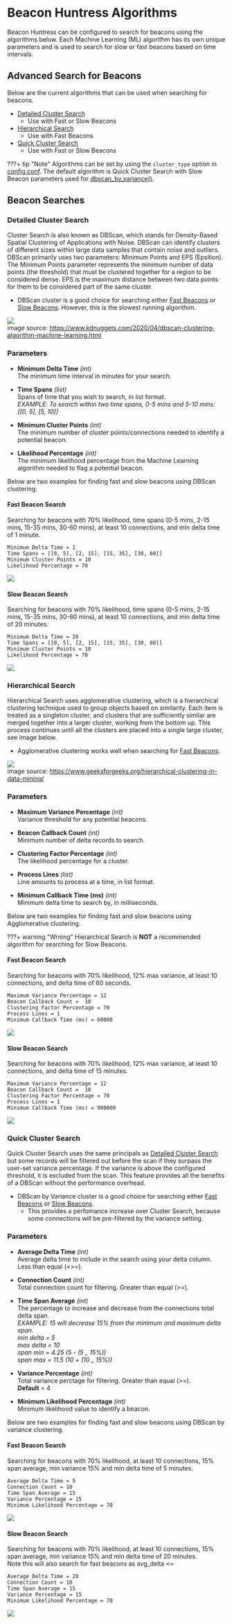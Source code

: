# Beacon Huntress Algorithms

Beacon Huntress can be configured to search for beacons using the algorithms below. Each Machine Learning (ML) algorithm has its own unique parameters and is used to search for slow or fast beacons based on time intervals.

## <a name="searchforbeacons"></a>**Advanced Search for Beacons**

Below are the current algorithms that can be used when searching for beacons.

- [Detailed Cluster Search](#clustersearch)
  - Use with Fast or Slow Beacons
- [Hierarchical Search](#hierarchicalsearch)
  - Use with Fast Beacons
- [Quick Cluster Search](#quickcluster)
  - Use with Fast or Slow Beacons

???+ tip "Note"
    Algorithms can be set by using the `cluster_type` option in [config.conf](../configuration). The default algorithm is Quick Cluster Search with Slow Beacon parameters used for [dbscan_by_variance()](#dbscanbyvariance).<br>

## <a name="beaconssearch"></a>**Beacon Searches**

### <a name="clustersearch"></a>**Detailed Cluster Search**

Cluster Search is also known as DBScan, which stands for Density-Based Spatial Clustering of Applications with Noise. DBScan can identify clusters of different sizes within large data samples that contain noise and outliers. DBScan primarily uses two parameters: Minimum Points and EPS (Epsilion). The Minimum Points parameter represents the minimum number of data points (the threshold) that must be clustered together for a region to be considered dense. EPS is the maximum distance between two data points for them to be considered part of the same cluster.

- DBScan cluster is a good choice for searching either [Fast Beacons](../#fs_beacons) or [Slow Beacons](../#fs_beacons). However, this is the slowest running algorithim.

![](../assets/img/bh/dbscan.png)
<br>image source: https://www.kdnuggets.com/2020/04/dbscan-clustering-algorithm-machine-learning.html

### **Parameters**

- **Minimum Delta Time** <i>(int)</i><br>
  The minimum time interval in minutes for your search.<br>

- **Time Spans** <i>(list)</i> <br>
  Spans of time that you wish to search, in list format. <br>
  <i>EXAMPLE: To search within two time spans, 0-5 mins and 5-10 mins:<br>
  <t>[[0, 5], [5, 10]]</i><br>

- **Minimum Cluster Points** <i>(int)</i><br>
  The minimum number of cluster points/connections needed to identify a potential beacon.<br>

- **Likelihood Percentage** <i>(int)</i> <br>
  The minimum likelihood percentage from the Machine Learning algorithm needed to flag a potential beacon.<br>

Below are two examples for finding fast and slow beacons using DBScan clustering.

#### **Fast Beacon Search**

Searching for beacons with 70% likelihood, time spans (0-5 mins, 2-15 mins, 15-35 mins, 30-60 mins), at least 10 connections, and min delta time of 1 minute.

```
Minimum Delta Time = 1
Time Spans = [[0, 5], [2, 15], [15, 35], [30, 60]]
Minimum Cluster Points = 10
Likelihood Percentage = 70
```

![](../assets/img/bh/cluster_fast.png)

#### **Slow Beacon Search**

Searching for beacons with 70% likelihood, time spans (0-5 mins, 2-15 mins, 15-35 mins, 30-60 mins), at least 10 connections, and min delta time of 20 minutes.

```
Minimum Delta Time = 20
Time Spans = [[0, 5], [2, 15], [15, 35], [30, 60]]
Minimum Cluster Points = 10
Likelihood Percentage = 70
```

![](../assets/img/bh/cluster_slow.png)

### <a name="hierarchicalsearch"></a>**Hierarchical Search**

Hierarchical Search uses agglomerative clustering, which is a hierarchical clustering technique used to group objects based on similarity. Each item is treated as a singleton cluster, and clusters that are sufficiently similar are merged together into a larger cluster, working from the bottom up. This process continues until all the clusters are placed into a single large cluster, see image below.

- Agglomerative clustering works well when searching for [Fast Beacons](../#fs_beacons).

![](../assets/img/bh/agg_cluster.png)
<br>image source: https://www.geeksforgeeks.org/hierarchical-clustering-in-data-mining/

### **Parameters**

- **Maximum Variance Percentage** <i>(int)</i><br>
  Variance threshold for any potential beacons.<br>

- **Beacon Callback Count** <i>(int)</i><br>
  Minimum number of delta records to search.<br>

- **Clustering Factor Percentage** <i>(int)</i><br>
  The likelihood percentage for a cluster.<br>

- **Process Lines** <i>(list)</i><br>
  Line amounts to process at a time, in list format.<br>

- **Minimum Callback Time (ms)** <i>(int)</i><br>
  Minimum delta time to search by, in milliseconds.<br>

Below are two examples for finding fast and slow beacons using Agglomerative clustering.

???+ warning "Wrning"
    Hierarchical Search is **NOT** a recommended algorithm for searching for Slow Beacons.<br>

#### **Fast Beacon Search**

Searching for beacons with 70% likelihood, 12% max variance, at least 10 connections, and delta time of 60 seconds.

```
Maximum Variance Percentage = 12
Beacon Callback Count =  10
Clustering Factor Percentage = 70
Process Lines = 1
Minimum Callback Time (ms) = 60000
```

![](../assets/img/bh/agg_fast.png)

#### **Slow Beacon Search**

Searching for beacons with 70% likelihood, 12% max variance, at least 10 connections, and delta time of 15 minutes.

```
Maximum Variance Percentage = 12
Beacon Callback Count =  10
Clustering Factor Percentage = 70
Process Lines = 1
Minimum Callback Time (ms) = 900000
```

![](../assets/img/bh/agg_slow.png)

### <a name="quickclustersearch"></a>**Quick Cluster Search**

Quick Cluster Search uses the same principals as [Detailed Cluster Search](#clustersearch) but some records will be filtered out before the scan if they surpass the user-set variance percentage. If the variance is above the configured threshold, it is excluded from the scan. This feature provides all the benefits of a DBScan without the performance overhead.

- DBScan by Variance cluster is a good choice for searching either [Fast Beacons](../#fs_beacons) or [Slow Beacons](../#fs_beacons).
  - This provides a perfomance increase over Cluster Search, because some connections will be pre-filtered by the variance setting.

### **Parameters**

- **Average Delta Time** <i>(int)</i><br>
  Average delta time to include in the search using your delta column. Less than equal (<>=).<br>

- **Connection Count** <i>(int)</i><br>
  Total connection count for filtering. Greater than equal (>=).<br>

- **Time Span Average** <i>(int)</i> <br>
  The percentage to increase and decrease from the connections total delta span.<br>
  <i>EXAMPLE: 15 will decrease 15% from the minimum and maximum delta span.<br>
  <t>min delta = 5<br>
  <t>max delta = 10<br>
  <t>span min = 4.25 (5 - (5 _ 15%))<br>
  <t>span max = 11.5 (10 + (10 _ 15%))</i><br>

- **Variance Percentage** <i>(int)</i><br>
  Total variance perctage for filtering. Greater than equal (>=).<br>
  **Default** = 4<br>

- **Minimum Likelihood Percentage** <i>(int)</i> <br>
  Minimum likelihood value to identify a beacon.<br>

Below are two examples for finding fast and slow beacons using DBScan by variance clustering.

#### **Fast Beacon Search**

Searching for beacons with 70% likelihood, at least 10 connections, 15% span average, min variance 15% and min delta time of 5 minutes.

```
Average Delta Time = 5
Connection Count = 10
Time Span Average = 15
Variance Percentage = 15
Minimum Likelihood Percentage = 70
```

![](../assets/img/bh/quickcluster_fast.png)

#### **Slow Beacon Search**

Searching for beacons with 70% likelihood, at least 10 connections, 15% span average, min variance 15% and min delta time of 20 minutes.<br>
Note this will also search for fast beacons as avg_delta <=

```
Average Delta Time = 20
Connection Count = 10
Time Span Average = 15
Variance Percentage = 15
Minimum Likelihood Percentage = 70
```

![](../assets/img/bh/quickcluster_slow.png)
